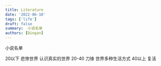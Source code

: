 ```yaml
---
title: Literature
date: '2022-06-10'
tags: ['life']
draft: false
summary:  小说名单
authors: [Dingan]
---
```


小说名单

20以下 悲惨世界 认识真实的世界
20-40 刀锋 世界多种生活方式 
40以上 复活 